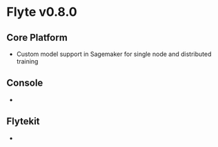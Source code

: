 # Flyte v0.8.0

## Core Platform
- Custom model support in Sagemaker for single node and distributed training

## Console
- 

## Flytekit
-
